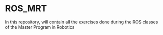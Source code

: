 # ROS_MRT
In this repository, will contain all the exercises done during the ROS classes of the Master Program in Robotics
